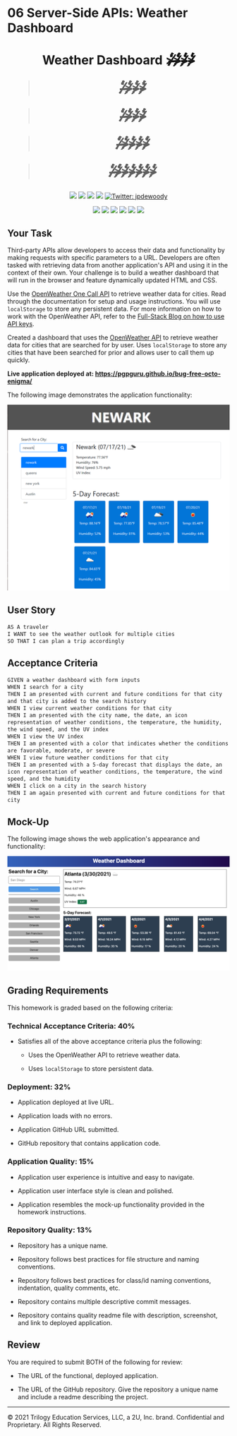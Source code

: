 # 06 Server-Side APIs: Weather Dashboard

<h1 align="center">Weather Dashboard 
>๎̷๎̶๎̸๎̶๎̴๎̸๎̵๎̴๎̶๎̵๎̷๎̵๎̵๎̷๎̸๎̶๎̶๎̸๎̶๎̸๎̸๎̴๎̴๎̶๎̶๎̴๎̷๎̸๎̶๎̶๎̸๎̶๎̴๎̸๎̵๎̴๎̶๎̵๎̷๎̵๎̵๎̷๎̸๎̶๎̶๎̸๎̶๎̸๎̸๎̴๎̴๎̶๎̶๎̷๎̶๎̸๎̶๎̴๎̸๎̵๎̴๎̶๎̵๎̷๎̵๎̵๎̷๎̸๎̶๎̶๎̸๎̶๎̸๎̸๎̴๎̴๎̶๎̶๎̴๎>๎̷๎̶๎̸๎̶๎̴๎̸๎̵๎̴๎̶๎̵๎̷๎̵๎̵๎̷๎̸๎̶๎̶๎̸๎̶๎̸๎̸๎̴๎̴๎̶๎̶๎̴๎̷๎̸๎̶๎̶๎̸๎̶๎̴๎̸๎̵๎̴๎̶๎̵๎̷๎̵๎̵๎̷๎̸๎̶๎̶๎̸๎̶๎̸๎̸๎̴๎̴๎̶๎̶๎̷๎̶๎̸๎̶๎̴๎̸๎̵๎̴๎̶๎̵๎̷๎̵๎̵๎̷๎̸๎̶๎̶๎̸๎̶๎̸๎̸๎̴๎̴๎̶๎̶๎̴๎>๎̷๎̶๎̸๎̶๎̴๎̸๎̵๎̴๎̶๎̵๎̷๎̵๎̵๎̷๎̸๎̶๎̶๎̸๎̶๎̸๎̸๎̴๎̴๎̶๎̶๎̴๎̷๎̸๎̶๎̶๎̸๎̶๎̴๎̸๎̵๎̴๎̶๎̵๎̷๎̵๎̵๎̷๎̸๎̶๎̶๎̸๎̶๎̸๎̸๎̴๎̴๎̶๎̶๎̷๎̶๎̸๎̶๎̴๎̸๎̵๎̴๎̶๎̵๎̷๎̵๎̵๎̷๎̸๎̶๎̶๎̸๎̶๎̸๎̸๎̴๎̴๎̶๎̶๎̴๎>๎̷๎̶๎̸๎̶๎̴๎̸๎̵๎̴๎̶๎̵๎̷๎̵๎̵๎̷๎̸๎̶๎̶๎̸๎̶๎̸๎̸๎̴๎̴๎̶๎̶๎̴๎̷๎̸๎̶๎̶๎̸๎̶๎̴๎̸๎̵๎̴๎̶๎̵๎̷๎̵๎̵๎̷๎̸๎̶๎̶๎̸๎̶๎̸๎̸๎̴๎̴๎̶๎̶๎̷๎̶๎̸๎̶๎̴๎̸๎̵๎̴๎̶๎̵๎̷๎̵๎̵๎̷๎̸๎̶๎̶๎̸๎̶๎̸๎̸๎̴๎̴๎̶๎̶๎̴๎


>๎̷๎̶๎̸๎̶๎̴๎̸๎̵๎̴๎̶๎̵๎̷๎̵๎̵๎̷๎̸๎̶๎̶๎̸๎̶๎̸๎̸๎̴๎̴๎̶๎̶๎̴๎̷๎̸๎̶๎̶๎̸๎̶๎̴๎̸๎̵๎̴๎̶๎̵๎̷๎̵๎̵๎̷๎̸๎̶๎̶๎̸๎̶๎̸๎̸๎̴๎̴๎̶๎̶๎̷๎̶๎̸๎̶๎̴๎̸๎̵๎̴๎̶๎̵๎̷๎̵๎̵๎̷๎̸๎̶๎̶๎̸๎̶๎̸๎̸๎̴๎̴๎̶๎̶๎̴๎>๎̷๎̶๎̸๎̶๎̴๎̸๎̵๎̴๎̶๎̵๎̷๎̵๎̵๎̷๎̸๎̶๎̶๎̸๎̶๎̸๎̸๎̴๎̴๎̶๎̶๎̴๎̷๎̸๎̶๎̶๎̸๎̶๎̴๎̸๎̵๎̴๎̶๎̵๎̷๎̵๎̵๎̷๎̸๎̶๎̶๎̸๎̶๎̸๎̸๎̴๎̴๎̶๎̶๎̷๎̶๎̸๎̶๎̴๎̸๎̵๎̴๎̶๎̵๎̷๎̵๎̵๎̷๎̸๎̶๎̶๎̸๎̶๎̸๎̸๎̴๎̴๎̶๎̶๎̴๎>๎̷๎̶๎̸๎̶๎̴๎̸๎̵๎̴๎̶๎̵๎̷๎̵๎̵๎̷๎̸๎̶๎̶๎̸๎̶๎̸๎̸๎̴๎̴๎̶๎̶๎̴๎̷๎̸๎̶๎̶๎̸๎̶๎̴๎̸๎̵๎̴๎̶๎̵๎̷๎̵๎̵๎̷๎̸๎̶๎̶๎̸๎̶๎̸๎̸๎̴๎̴๎̶๎̶๎̷๎̶๎̸๎̶๎̴๎̸๎̵๎̴๎̶๎̵๎̷๎̵๎̵๎̷๎̸๎̶๎̶๎̸๎̶๎̸๎̸๎̴๎̴๎̶๎̶๎̴๎>๎̷๎̶๎̸๎̶๎̴๎̸๎̵๎̴๎̶๎̵๎̷๎̵๎̵๎̷๎̸๎̶๎̶๎̸๎̶๎̸๎̸๎̴๎̴๎̶๎̶๎̴๎̷๎̸๎̶๎̶๎̸๎̶๎̴๎̸๎̵๎̴๎̶๎̵๎̷๎̵๎̵๎̷๎̸๎̶๎̶๎̸๎̶๎̸๎̸๎̴๎̴๎̶๎̶๎̷๎̶๎̸๎̶๎̴๎̸๎̵๎̴๎̶๎̵๎̷๎̵๎̵๎̷๎̸๎̶๎̶๎̸๎̶๎̸๎̸๎̴๎̴๎̶๎̶๎̴๎


>๎̷๎̶๎̸๎̶๎̴๎̸๎̵๎̴๎̶๎̵๎̷๎̵๎̵๎̷๎̸๎̶๎̶๎̸๎̶๎̸๎̸๎̴๎̴๎̶๎̶๎̴๎̷๎̸๎̶๎̶๎̸๎̶๎̴๎̸๎̵๎̴๎̶๎̵๎̷๎̵๎̵๎̷๎̸๎̶๎̶๎̸๎̶๎̸๎̸๎̴๎̴๎̶๎̶๎̷๎̶๎̸๎̶๎̴๎̸๎̵๎̴๎̶๎̵๎̷๎̵๎̵๎̷๎̸๎̶๎̶๎̸๎̶๎̸๎̸๎̴๎̴๎̶๎̶๎̴๎>๎̷๎̶๎̸๎̶๎̴๎̸๎̵๎̴๎̶๎̵๎̷๎̵๎̵๎̷๎̸๎̶๎̶๎̸๎̶๎̸๎̸๎̴๎̴๎̶๎̶๎̴๎̷๎̸๎̶๎̶๎̸๎̶๎̴๎̸๎̵๎̴๎̶๎̵๎̷๎̵๎̵๎̷๎̸๎̶๎̶๎̸๎̶๎̸๎̸๎̴๎̴๎̶๎̶๎̷๎̶๎̸๎̶๎̴๎̸๎̵๎̴๎̶๎̵๎̷๎̵๎̵๎̷๎̸๎̶๎̶๎̸๎̶๎̸๎̸๎̴๎̴๎̶๎̶๎̴๎>๎̷๎̶๎̸๎̶๎̴๎̸๎̵๎̴๎̶๎̵๎̷๎̵๎̵๎̷๎̸๎̶๎̶๎̸๎̶๎̸๎̸๎̴๎̴๎̶๎̶๎̴๎̷๎̸๎̶๎̶๎̸๎̶๎̴๎̸๎̵๎̴๎̶๎̵๎̷๎̵๎̵๎̷๎̸๎̶๎̶๎̸๎̶๎̸๎̸๎̴๎̴๎̶๎̶๎̷๎̶๎̸๎̶๎̴๎̸๎̵๎̴๎̶๎̵๎̷๎̵๎̵๎̷๎̸๎̶๎̶๎̸๎̶๎̸๎̸๎̴๎̴๎̶๎̶๎̴๎>๎̷๎̶๎̸๎̶๎̴๎̸๎̵๎̴๎̶๎̵๎̷๎̵๎̵๎̷๎̸๎̶๎̶๎̸๎̶๎̸๎̸๎̴๎̴๎̶๎̶๎̴๎̷๎̸๎̶๎̶๎̸๎̶๎̴๎̸๎̵๎̴๎̶๎̵๎̷๎̵๎̵๎̷๎̸๎̶๎̶๎̸๎̶๎̸๎̸๎̴๎̴๎̶๎̶๎̷๎̶๎̸๎̶๎̴๎̸๎̵๎̴๎̶๎̵๎̷๎̵๎̵๎̷๎̸๎̶๎̶๎̸๎̶๎̸๎̸๎̴๎̴๎̶๎̶๎̴๎


>๎̷๎̶๎̸๎̶๎̴๎̸๎̵๎̴๎̶๎̵๎̷๎̵๎̵๎̷๎̸๎̶๎̶๎̸๎̶๎̸๎̸๎̴๎̴๎̶๎̶๎̴๎̷๎̸๎̶๎̶๎̸๎̶๎̴๎̸๎̵๎̴๎̶๎̵๎̷๎̵๎̵๎̷๎̸๎̶๎̶๎̸๎̶๎̸๎̸๎̴๎̴๎̶๎̶๎̷๎̶๎̸๎̶๎̴๎̸๎̵๎̴๎̶๎̵๎̷๎̵๎̵๎̷๎̸๎̶๎̶๎̸๎̶๎̸๎̸๎̴๎̴๎̶๎̶๎̴๎>๎̷๎̶๎̸๎̶๎̴๎̸๎̵๎̴๎̶๎̵๎̷๎̵๎̵๎̷๎̸๎̶๎̶๎̸๎̶๎̸๎̸๎̴๎̴๎̶๎̶๎̴๎̷๎̸๎̶๎̶๎̸๎̶๎̴๎̸๎̵๎̴๎̶๎̵๎̷๎̵๎̵๎̷๎̸๎̶๎̶๎̸๎̶๎̸๎̸๎̴๎̴๎̶๎̶๎̷๎̶๎̸๎̶๎̴๎̸๎̵๎̴๎̶๎̵๎̷๎̵๎̵๎̷๎̸๎̶๎̶๎̸๎̶๎̸๎̸๎̴๎̴๎̶๎̶๎̴๎>๎̷๎̶๎̸๎̶๎̴๎̸๎̵๎̴๎̶๎̵๎̷๎̵๎̵๎̷๎̸๎̶๎̶๎̸๎̶๎̸๎̸๎̴๎̴๎̶๎̶๎̴๎̷๎̸๎̶๎̶๎̸๎̶๎̴๎̸๎̵๎̴๎̶๎̵๎̷๎̵๎̵๎̷๎̸๎̶๎̶๎̸๎̶๎̸๎̸๎̴๎̴๎̶๎̶๎̷๎̶๎̸๎̶๎̴๎̸๎̵๎̴๎̶๎̵๎̷๎̵๎̵๎̷๎̸๎̶๎̶๎̸๎̶๎̸๎̸๎̴๎̴๎̶๎̶๎̴๎>๎̷๎̶๎̸๎̶๎̴๎̸๎̵๎̴๎̶๎̵๎̷๎̵๎̵๎̷๎̸๎̶๎̶๎̸๎̶๎̸๎̸๎̴๎̴๎̶๎̶๎̴๎̷๎̸๎̶๎̶๎̸๎̶๎̴๎̸๎̵๎̴๎̶๎̵๎̷๎̵๎̵๎̷๎̸๎̶๎̶๎̸๎̶๎̸๎̸๎̴๎̴๎̶๎̶๎̷๎̶๎̸๎̶๎̴๎̸๎̵๎̴๎̶๎̵๎̷๎̵๎̵๎̷๎̸๎̶๎̶๎̸๎̶๎̸๎̸๎̴๎̴๎̶๎̶๎̴๎>๎̷๎̶๎̸๎̶๎̴๎̸๎̵๎̴๎̶๎̵๎̷๎̵๎̵๎̷๎̸๎̶๎̶๎̸๎̶๎̸๎̸๎̴๎̴๎̶๎̶๎̴๎̷๎̸๎̶๎̶๎̸๎̶๎̴๎̸๎̵๎̴๎̶๎̵๎̷๎̵๎̵๎̷๎̸๎̶๎̶๎̸๎̶๎̸๎̸๎̴๎̴๎̶๎̶๎̷๎̶๎̸๎̶๎̴๎̸๎̵๎̴๎̶๎̵๎̷๎̵๎̵๎̷๎̸๎̶๎̶๎̸๎̶๎̸๎̸๎̴๎̴๎̶๎̶๎̴๎


>๎̷๎̶๎̸๎̶๎̴๎̸๎̵๎̴๎̶๎̵๎̷๎̵๎̵๎̷๎̸๎̶๎̶๎̸๎̶๎̸๎̸๎̴๎̴๎̶๎̶๎̴๎̷๎̸๎̶๎̶๎̸๎̶๎̴๎̸๎̵๎̴๎̶๎̵๎̷๎̵๎̵๎̷๎̸๎̶๎̶๎̸๎̶๎̸๎̸๎̴๎̴๎̶๎̶๎̷๎̶๎̸๎̶๎̴๎̸๎̵๎̴๎̶๎̵๎̷๎̵๎̵๎̷๎̸๎̶๎̶๎̸๎̶๎̸๎̸๎̴๎̴๎̶๎̶๎̴๎>๎̷๎̶๎̸๎̶๎̴๎̸๎̵๎̴๎̶๎̵๎̷๎̵๎̵๎̷๎̸๎̶๎̶๎̸๎̶๎̸๎̸๎̴๎̴๎̶๎̶๎̴๎̷๎̸๎̶๎̶๎̸๎̶๎̴๎̸๎̵๎̴๎̶๎̵๎̷๎̵๎̵๎̷๎̸๎̶๎̶๎̸๎̶๎̸๎̸๎̴๎̴๎̶๎̶๎̷๎̶๎̸๎̶๎̴๎̸๎̵๎̴๎̶๎̵๎̷๎̵๎̵๎̷๎̸๎̶๎̶๎̸๎̶๎̸๎̸๎̴๎̴๎̶๎̶๎̴๎>๎̷๎̶๎̸๎̶๎̴๎̸๎̵๎̴๎̶๎̵๎̷๎̵๎̵๎̷๎̸๎̶๎̶๎̸๎̶๎̸๎̸๎̴๎̴๎̶๎̶๎̴๎̷๎̸๎̶๎̶๎̸๎̶๎̴๎̸๎̵๎̴๎̶๎̵๎̷๎̵๎̵๎̷๎̸๎̶๎̶๎̸๎̶๎̸๎̸๎̴๎̴๎̶๎̶๎̷๎̶๎̸๎̶๎̴๎̸๎̵๎̴๎̶๎̵๎̷๎̵๎̵๎̷๎̸๎̶๎̶๎̸๎̶๎̸๎̸๎̴๎̴๎̶๎̶๎̴๎>๎̷๎̶๎̸๎̶๎̴๎̸๎̵๎̴๎̶๎̵๎̷๎̵๎̵๎̷๎̸๎̶๎̶๎̸๎̶๎̸๎̸๎̴๎̴๎̶๎̶๎̴๎̷๎̸๎̶๎̶๎̸๎̶๎̴๎̸๎̵๎̴๎̶๎̵๎̷๎̵๎̵๎̷๎̸๎̶๎̶๎̸๎̶๎̸๎̸๎̴๎̴๎̶๎̶๎̷๎̶๎̸๎̶๎̴๎̸๎̵๎̴๎̶๎̵๎̷๎̵๎̵๎̷๎̸๎̶๎̶๎̸๎̶๎̸๎̸๎̴๎̴๎̶๎̶๎̴๎>๎̷๎̶๎̸๎̶๎̴๎̸๎̵๎̴๎̶๎̵๎̷๎̵๎̵๎̷๎̸๎̶๎̶๎̸๎̶๎̸๎̸๎̴๎̴๎̶๎̶๎̴๎̷๎̸๎̶๎̶๎̸๎̶๎̴๎̸๎̵๎̴๎̶๎̵๎̷๎̵๎̵๎̷๎̸๎̶๎̶๎̸๎̶๎̸๎̸๎̴๎̴๎̶๎̶๎̷๎̶๎̸๎̶๎̴๎̸๎̵๎̴๎̶๎̵๎̷๎̵๎̵๎̷๎̸๎̶๎̶๎̸๎̶๎̸๎̸๎̴๎̴๎̶๎̶๎̴๎>๎̷๎̶๎̸๎̶๎̴๎̸๎̵๎̴๎̶๎̵๎̷๎̵๎̵๎̷๎̸๎̶๎̶๎̸๎̶๎̸๎̸๎̴๎̴๎̶๎̶๎̴๎̷๎̸๎̶๎̶๎̸๎̶๎̴๎̸๎̵๎̴๎̶๎̵๎̷๎̵๎̵๎̷๎̸๎̶๎̶๎̸๎̶๎̸๎̸๎̴๎̴๎̶๎̶๎̷๎̶๎̸๎̶๎̴๎̸๎̵๎̴๎̶๎̵๎̷๎̵๎̵๎̷๎̸๎̶๎̶๎̸๎̶๎̸๎̸๎̴๎̴๎̶๎̶๎̴๎>๎̷๎̶๎̸๎̶๎̴๎̸๎̵๎̴๎̶๎̵๎̷๎̵๎̵๎̷๎̸๎̶๎
</h1>

<p align="center">
    <img src="https://img.shields.io/github/repo-size/jpd61/README-generator" />
    <img src="https://img.shields.io/github/languages/top/jpd61/README-generator"  />
    <img src="https://img.shields.io/github/issues/jpd61/README-generator" />
    <img src="https://img.shields.io/github/last-commit/jpd61/README-generator" >
    <a href="https://twitter.com/jpdewoody">
        <img alt="Twitter: jpdewoody" src="https://img.shields.io/twitter/follow/jpdewoody.svg?style=social" target="_blank" />
    </a>
</p>

<p align="center">
    <img src="https://img.shields.io/badge/Javascript-yellow" />
    <img src="https://img.shields.io/badge/jQuery-blue"  />
    <img src="https://img.shields.io/badge/HTML5-orange" />
    <img src="https://img.shields.io/badge/Bootstrap-purple" >
    <img src="https://img.shields.io/badge/Moment.js-green" />
    <img src="https://img.shields.io/badge/OpenWeather%20API-orange" />
</p>

## Your Task

Third-party APIs allow developers to access their data and functionality by making requests with specific parameters to a URL. Developers are often tasked with retrieving data from another application's API and using it in the context of their own. Your challenge is to build a weather dashboard that will run in the browser and feature dynamically updated HTML and CSS.

Use the [OpenWeather One Call API](https://openweathermap.org/api/one-call-api) to retrieve weather data for cities. Read through the documentation for setup and usage instructions. You will use `localStorage` to store any persistent data. For more information on how to work with the OpenWeather API, refer to the [Full-Stack Blog on how to use API keys](https://coding-boot-camp.github.io/full-stack/apis/how-to-use-api-keys).



Created a dashboard that uses the [OpenWeather API](https://openweathermap.org/api) to retrieve weather data for cities that are searched for by user. Uses `localStorage` to store any cities that have been searched for prior and allows user to call them up quickly.  


**Live application deployed at: https://pgpguru.github.io/bug-free-octo-enigma/** 

The following image demonstrates the application functionality:

<img src="./screenshot.PNG">  


## User Story

```
AS A traveler
I WANT to see the weather outlook for multiple cities
SO THAT I can plan a trip accordingly
```

## Acceptance Criteria

```
GIVEN a weather dashboard with form inputs
WHEN I search for a city
THEN I am presented with current and future conditions for that city and that city is added to the search history
WHEN I view current weather conditions for that city
THEN I am presented with the city name, the date, an icon representation of weather conditions, the temperature, the humidity, the wind speed, and the UV index
WHEN I view the UV index
THEN I am presented with a color that indicates whether the conditions are favorable, moderate, or severe
WHEN I view future weather conditions for that city
THEN I am presented with a 5-day forecast that displays the date, an icon representation of weather conditions, the temperature, the wind speed, and the humidity
WHEN I click on a city in the search history
THEN I am again presented with current and future conditions for that city
```

## Mock-Up

The following image shows the web application's appearance and functionality:

![The weather app includes a search option, a list of cities, and a five-day forecast and current weather conditions for Atlanta.](./Assets/06-server-side-apis-homework-demo.png)

## Grading Requirements

This homework is graded based on the following criteria: 

### Technical Acceptance Criteria: 40%

* Satisfies all of the above acceptance criteria plus the following:

    * Uses the OpenWeather API to retrieve weather data.

    * Uses `localStorage` to store persistent data.

### Deployment: 32%

* Application deployed at live URL.

* Application loads with no errors.

* Application GitHub URL submitted.

* GitHub repository that contains application code.

### Application Quality: 15%

* Application user experience is intuitive and easy to navigate.

* Application user interface style is clean and polished.

* Application resembles the mock-up functionality provided in the homework instructions.

### Repository Quality: 13%

* Repository has a unique name.

* Repository follows best practices for file structure and naming conventions.

* Repository follows best practices for class/id naming conventions, indentation, quality comments, etc.

* Repository contains multiple descriptive commit messages.

* Repository contains quality readme file with description, screenshot, and link to deployed application.

## Review

You are required to submit BOTH of the following for review:

* The URL of the functional, deployed application.

* The URL of the GitHub repository. Give the repository a unique name and include a readme describing the project.

- - -
© 2021 Trilogy Education Services, LLC, a 2U, Inc. brand. Confidential and Proprietary. All Rights Reserved.

